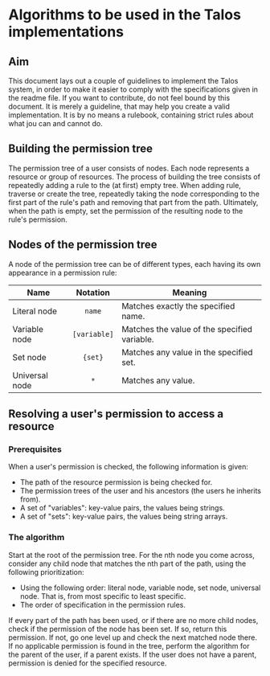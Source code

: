 # Algorithms to be used in the Talos implementations

## Aim

This document lays out a couple of guidelines to implement the Talos system, in order to make it easier to comply with the specifications given in the readme file.
If you want to contribute, do not feel bound by this document. It is merely a guideline, that may help you create a valid implementation. It is by no means a rulebook, containing strict rules about what jou can and cannot do.

## Building the permission tree

The permission tree of a user consists of nodes. Each node represents a resource or group of resources. The process of building the tree consists of repeatedly adding a rule to the (at first) empty tree.
When adding rule, traverse or create the tree, repeatedly taking the node corresponding to the first part of the rule's path and removing that part from the path. Ultimately, when the path is empty, set the permission of the resulting node to the rule's permission.
	
## Nodes of the permission tree
A node of the permission tree can be of different types, each having its own appearance in a permission rule:

| Name           | Notation     | Meaning                                      |
| -------------- | :----------: | -------------------------------------------- |
| Literal node   | `name`       | Matches exactly the specified name.          |
| Variable node  | `[variable]` | Matches the value of the specified variable. |
| Set node       | `{set}`      | Matches any value in the specified set.      |
| Universal node | `*`          | Matches any value.                           |

## Resolving a user's permission to access a resource
### Prerequisites
When a user's permission is checked, the following information is given:

* The path of the resource permission is being checked for.
* The permission trees of the user and his ancestors (the users he inherits from).
* A set of "variables": key-value pairs, the values being strings.
* A set of "sets": key-value pairs, the values being string arrays.

### The algorithm

Start at the root of the permission tree. For the nth node you come across, consider any child node that matches the nth part of the path, using the following prioritization:

* Using the following order: literal node, variable node, set node, universal node. That is, from most specific to least specific.
* The order of specification in the permission rules.
	
If every part of the path has been used, or if there are no more child nodes, check if the permission of the node has been set. If so, return this permission. If not, go one level up and check the next matched node there.
If no applicable permission is found in the tree, perform the algorithm for the parent of the user, if a parent exists.
If the user does not have a parent, permission is denied for the specified resource.
